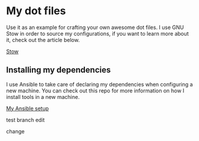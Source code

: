 # My dot files

Use it as an example for crafting your own awesome dot files. I use GNU Stow in order to source my configurations, if you want to learn more about it, check out the article below.

[Stow](https://dbeley.ovh/en/post/2021/01/09/easily-manage-your-linux-config-files-with-stow/)

## Installing my dependencies

I use Ansible to take care of declaring my dependencies when configuring a new machine. You can check out this repo for more information on how I install tools in a new machine.

[My Ansible setup](https://github.com/wesbragagt/ansible)

test branch edit

change
